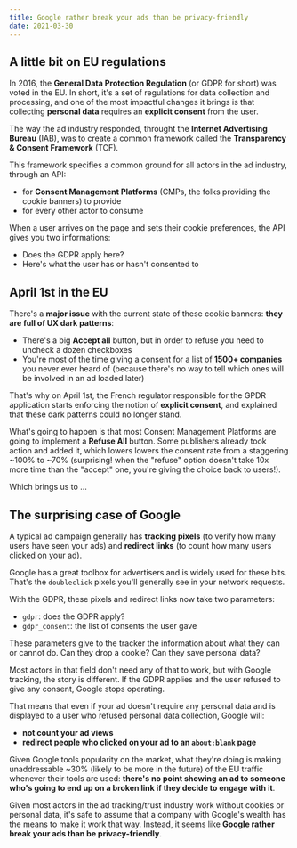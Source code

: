 ```yaml
---
title: Google rather break your ads than be privacy-friendly
date: 2021-03-30
---
```


## A little bit on EU regulations

In 2016, the **General Data Protection Regulation** (or GDPR for short) was voted in the EU. In short, it's a set of regulations for data collection and processing, and one of the most impactful changes it brings is that collecting **personal data** requires an **explicit consent** from the user. 

The way the ad industry responded, throught the **Internet Advertising Bureau** (IAB), was to create a common framework called the **Transparency & Consent Framework** (TCF).

This framework specifies a common ground for all actors in the ad industry, through an API:

- for **Consent Management Platforms** (CMPs, the folks providing the cookie banners) to provide
- for every other actor to consume

When a user arrives on the page and sets their cookie preferences, the API gives you two informations:

- Does the GDPR apply here?
- Here's what the user has or hasn't consented to

## April 1st in the EU

There's a **major issue** with the current state of these cookie banners: **they are full of UX dark patterns**:

- There's a big **Accept all** button, but in order to refuse you need to uncheck a dozen checkboxes
- You're most of the time giving a consent for a list of **1500+ companies** you never ever heard of (because there's no way to tell which ones will be involved in an ad loaded later)

That's why on April 1st, the French regulator responsible for the GPDR application starts enforcing the notion of **explicit consent**, and explained that these dark patterns could no longer stand.

What's going to happen is that most Consent Management Platforms are going to implement a **Refuse All** button. Some publishers already took action and added it, which lowers lowers the consent rate from a staggering ~100% to ~70% (surprising! when the "refuse" option doesn't take 10x more time than the "accept" one, you're giving the choice back to users!).

Which brings us to …

## The surprising case of Google

A typical ad campaign generally has **tracking pixels** (to verify how many users have seen your ads) and **redirect links** (to count how many users clicked on your ad).

Google has a great toolbox for advertisers and is widely used for these bits. That's the `doubleclick` pixels you'll generally see in your network requests.

With the GDPR, these pixels and redirect links now take two parameters: 

- `gdpr`: does the GDPR apply?
- `gdpr_consent`: the list of consents the user gave

These parameters give to the tracker the information about what they can or cannot do. Can they drop a cookie? Can they save personal data?

Most actors in that field don't need any of that to work, but with Google tracking, the story is different. If the GDPR applies and the user refused to give any consent, Google stops operating.

That means that even if your ad doesn't require any personal data and is displayed to a user who refused personal data collection, Google will:

- **not count your ad views**
- **redirect people who clicked on your ad to an `about:blank` page**

Given Google tools popularity on the market, what they're doing is making unaddressable ~30% (likely to be more in the future) of the EU traffic whenever their tools are used: **there's no point showing an ad to someone who's going to end up on a broken link if they decide to engage with it**. 

Given most actors in the ad tracking/trust industry work without cookies or personal data, it's safe to assume that a company with Google's wealth has the means to make it work that way. Instead, it seems like **Google rather break your ads than be privacy-friendly**.